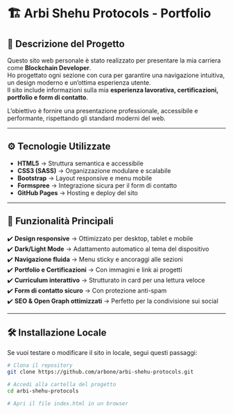 # 🏗️ Arbi Shehu Protocols - Portfolio

## 📌 Descrizione del Progetto
Questo sito web personale è stato realizzato per presentare la mia carriera come **Blockchain Developer**.  
Ho progettato ogni sezione con cura per garantire una navigazione intuitiva, un design moderno e un’ottima esperienza utente.  
Il sito include informazioni sulla mia **esperienza lavorativa, certificazioni, portfolio e form di contatto**.

L’obiettivo è fornire una presentazione professionale, accessibile e performante, rispettando gli standard moderni del web.

---

## ⚙️ Tecnologie Utilizzate
- **HTML5** → Struttura semantica e accessibile
- **CSS3 (SASS)** → Organizzazione modulare e scalabile
- **Bootstrap** → Layout responsive e menu mobile
- **Formspree** → Integrazione sicura per il form di contatto
- **GitHub Pages** → Hosting e deploy del sito

---

## 🚀 Funzionalità Principali
✔️ **Design responsive** → Ottimizzato per desktop, tablet e mobile  
✔️ **Dark/Light Mode** → Adattamento automatico al tema del dispositivo  
✔️ **Navigazione fluida** → Menu sticky e ancoraggi alle sezioni  
✔️ **Portfolio e Certificazioni** → Con immagini e link ai progetti  
✔️ **Curriculum interattivo** → Strutturato in card per una lettura veloce  
✔️ **Form di contatto sicuro** → Con protezione anti-spam  
✔️ **SEO & Open Graph ottimizzati** → Perfetto per la condivisione sui social  

---

## 🛠️ Installazione Locale
Se vuoi testare o modificare il sito in locale, segui questi passaggi:

```sh
# Clona il repository
git clone https://github.com/arbone/arbi-shehu-protocols.git

# Accedi alla cartella del progetto
cd arbi-shehu-protocols

# Apri il file index.html in un browser